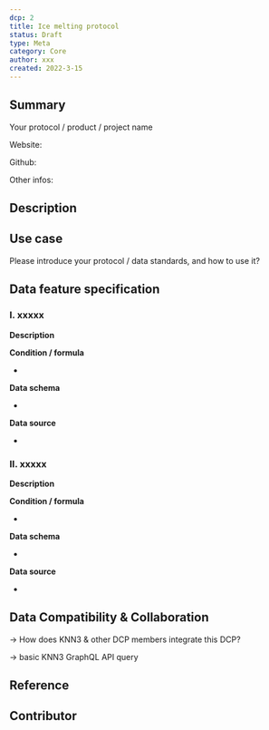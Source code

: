 ```yaml
---
dcp: 2
title: Ice melting protocol
status: Draft
type: Meta
category: Core
author: xxx
created: 2022-3-15
---
```


## Summary

Your protocol / product / project name

Website:

Github:

Other infos:

## Description

## Use case

Please introduce your protocol / data standards, and how to use it?

## Data feature specification

### **I. xxxxx**

**Description**

**Condition / formula** 

- 

**Data schema**

- 

**Data source**

- 

### **II. xxxxx**

**Description**

**Condition / formula** 

- 

**Data schema**

- 

**Data source**

- 

## Data Compatibility & Collaboration

→ How does KNN3 & other DCP members integrate this DCP?

→ basic KNN3 GraphQL API query

## Reference

## Contributor
